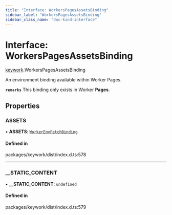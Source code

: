 ```yaml
---
title: "Interface: WorkersPagesAssetsBinding"
sidebar_label: "WorkersPagesAssetsBinding"
sidebar_class_name: "doc-kind-interface"
---
```


# Interface: WorkersPagesAssetsBinding

[keywork](../modules/keywork).WorkersPagesAssetsBinding

An environment binding available within Worker Pages.

**`remarks`** This binding only exists in Worker __Pages__.

## Properties

### ASSETS

• **ASSETS**: [`WorkerEnvFetchBinding`](../modules/keywork#workerenvfetchbinding)

#### Defined in

packages/keywork/dist/index.d.ts:578

___

### \_\_STATIC\_CONTENT

• **\_\_STATIC\_CONTENT**: `undefined`

#### Defined in

packages/keywork/dist/index.d.ts:579
